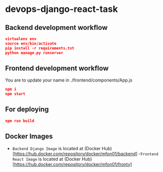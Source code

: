 # devops-django-react-task

## Backend development workflow

```json
virtualenv env
source env/bin/activate
pip install -r requirements.txt
python manage.py runserver
```

## Frontend development workflow

You are to update your name in ./frontend/components/App.js

```json
npm i
npm start
```

## For deploying

```json
npm run build
```

## Docker Images 
- `Backend Django Image` is located at (Docker Hub)[https://hub.docker.com/repository/docker/mfon01/backend]
-`Frontend React Image` is located at (Docker Hub)[https://hub.docker.com/repository/docker/mfon01/fronty]
